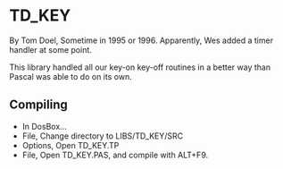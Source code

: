 # TD_KEY

By Tom Doel, Sometime in 1995 or 1996. Apparently, Wes added a timer handler at some point.

This library handled all our key-on key-off routines in a better way than
Pascal was able to do on its own.

## Compiling

* In DosBox...
* File, Change directory to LIBS/TD_KEY/SRC
* Options, Open TD_KEY.TP
* File, Open TD_KEY.PAS, and compile with ALT+F9.

